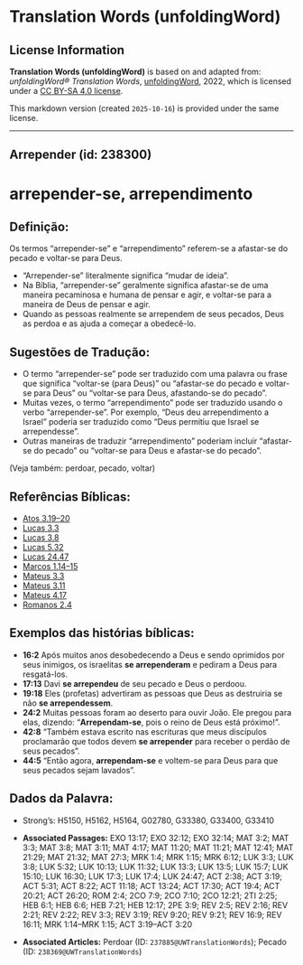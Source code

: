 # Translation Words (unfoldingWord)

## License Information

**Translation Words (unfoldingWord)** is based on and adapted from: _unfoldingWord® Translation Words_, [unfoldingWord](https://unfoldingword.org/utw), 2022, which is licensed under a [CC BY-SA 4.0 license](https://creativecommons.org/licenses/by-sa/4.0/legalcode.en).

This markdown version (created `2025-10-16`) is provided under the same license.



--------------------------------

## Arrepender (id: 238300)

arrepender\-se, arrependimento
==============================

Definição:
----------

Os termos “arrepender\-se” e “arrependimento” referem\-se a afastar\-se do pecado e voltar\-se para Deus.

* “Arrepender\-se” literalmente significa “mudar de ideia”.
* Na Bíblia, “arrepender\-se” geralmente significa afastar\-se de uma maneira pecaminosa e humana de pensar e agir, e voltar\-se para a maneira de Deus de pensar e agir.
* Quando as pessoas realmente se arrependem de seus pecados, Deus as perdoa e as ajuda a começar a obedecê\-lo.

Sugestões de Tradução:
----------------------

* O termo “arrepender\-se” pode ser traduzido com uma palavra ou frase que significa “voltar\-se (para Deus)” ou “afastar\-se do pecado e voltar\-se para Deus” ou “voltar\-se para Deus, afastando\-se do pecado”.
* Muitas vezes, o termo “arrependimento” pode ser traduzido usando o verbo “arrepender\-se”. Por exemplo, “Deus deu arrependimento a Israel” poderia ser traduzido como “Deus permitiu que Israel se arrependesse”.
* Outras maneiras de traduzir “arrependimento” poderiam incluir “afastar\-se do pecado” ou “voltar\-se para Deus e afastar\-se do pecado”.

(Veja também: perdoar, pecado, voltar)

Referências Bíblicas:
---------------------

* [Atos 3\.19–20](https://ref.ly/Acts3:19-Acts3:20)
* [Lucas 3\.3](https://ref.ly/Luke3:3)
* [Lucas 3\.8](https://ref.ly/Luke3:8)
* [Lucas 5\.32](https://ref.ly/Luke5:32)
* [Lucas 24\.47](https://ref.ly/Luke24:47)
* [Marcos 1\.14–15](https://ref.ly/Mark1:14-Mark1:15)
* [Mateus 3\.3](https://ref.ly/Matt3:3)
* [Mateus 3\.11](https://ref.ly/Matt3:11)
* [Mateus 4\.17](https://ref.ly/Matt4:17)
* [Romanos 2\.4](https://ref.ly/Rom2:4)

Exemplos das histórias bíblicas:
--------------------------------

* **16:2** Após muitos anos desobedecendo a Deus e sendo oprimidos por seus inimigos, os israelitas **se arrependeram** e pediram a Deus para resgatá\-los.
* **17:13** Davi **se arrependeu** de seu pecado e Deus o perdoou.
* **19:18** Eles (profetas) advertiram as pessoas que Deus as destruiria se não **se arrependessem**.
* **24:2** Muitas pessoas foram ao deserto para ouvir João. Ele pregou para elas, dizendo: “**Arrependam\-se**, pois o reino de Deus está próximo!”.
* **42:8** “Também estava escrito nas escrituras que meus discípulos proclamarão que todos devem **se arrepender** para receber o perdão de seus pecados”.
* **44:5** “Então agora, **arrependam\-se** e voltem\-se para Deus para que seus pecados sejam lavados”.

Dados da Palavra:
-----------------

* Strong’s: H5150, H5162, H5164, G02780, G33380, G33400, G33410

* **Associated Passages:** EXO 13:17; EXO 32:12; EXO 32:14; MAT 3:2; MAT 3:3; MAT 3:8; MAT 3:11; MAT 4:17; MAT 11:20; MAT 11:21; MAT 12:41; MAT 21:29; MAT 21:32; MAT 27:3; MRK 1:4; MRK 1:15; MRK 6:12; LUK 3:3; LUK 3:8; LUK 5:32; LUK 10:13; LUK 11:32; LUK 13:3; LUK 13:5; LUK 15:7; LUK 15:10; LUK 16:30; LUK 17:3; LUK 17:4; LUK 24:47; ACT 2:38; ACT 3:19; ACT 5:31; ACT 8:22; ACT 11:18; ACT 13:24; ACT 17:30; ACT 19:4; ACT 20:21; ACT 26:20; ROM 2:4; 2CO 7:9; 2CO 7:10; 2CO 12:21; 2TI 2:25; HEB 6:1; HEB 6:6; HEB 7:21; HEB 12:17; 2PE 3:9; REV 2:5; REV 2:16; REV 2:21; REV 2:22; REV 3:3; REV 3:19; REV 9:20; REV 9:21; REV 16:9; REV 16:11; MRK 1:14–MRK 1:15; ACT 3:19–ACT 3:20
* **Associated Articles:** Perdoar (ID: `237885@UWTranslationWords`); Pecado (ID: `238369@UWTranslationWords`)

